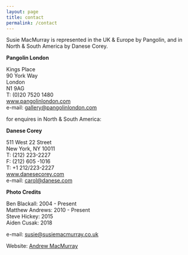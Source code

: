 ```yaml
---
layout: page
title: contact
permalink: /contact
---
```


Susie MacMurray is represented in the UK & Europe by Pangolin, and in North & South America by Danese Corey.

**Pangolin London**

Kings Place  
90 York Way  
London  
N1 9AG  
T: (0)20 7520 1480  
<a href="http://www.pangolinlondon.com/" target="_blank">www.pangolinlondon.com</a>  
e-mail: [gallery@pangolinlondon.com](mailto:gallery@pangolinlondon.com)

for enquires in North & South America:

**Danese Corey**

511 West 22 Street  
New York, NY 10011  
T: (212) 223-2227  
F: (212) 605 -1016  
T: +1 212/223-2227  
<a href="http://www.danesecorey.com" target="_blank">www.danesecorey.com</a>  
e-mail: [carol@danese.com](carol@danese.com)

**Photo Credits**

Ben Blackall: 2004 - Present  
Matthew Andrews: 2010 - Present  
Steve Hickey: 2015  
Aiden Cusak: 2018

e-mail: [susie@susiemacmurray.co.uk](mailto:susie@susiemacmurray.co.uk)

Website: [Andrew MacMurray](https://github.com/andrewMacmurray)
